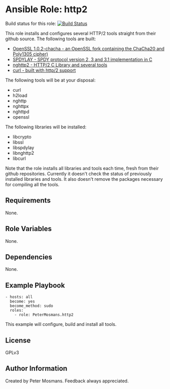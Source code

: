 Ansible Role: http2
===================


Build status for this role: [![Build Status](https://travis-ci.org/PeterMosmans/ansible-role-http2.svg)](https://travis-ci.org/PeterMosmans/ansible-role-http2)


This role installs and configures several HTTP/2 tools straight from their github source. The following tools are built:
* [OpenSSL 1.0.2-chacha - an OpenSSL fork containing the ChaCha20 and Poly1305 cipher)](https://github.com/PeterMosmans/openssl)
* [SPDYLAY - SPDY protocol version 2, 3 and 3.1 implementation in C](https://github.com/tatsuhiro-t/spdylay)
* [nghttp2 - HTTP/2 C Library and several tools](https://github.com/tatsuhiro-t/nghttp2)
* [curl - built with http/2 support](https://github.com/bagder/curl)

The following tools will be at your disposal:
* curl
* h2load
* nghttp
* nghttpx
* nghttpd
* openssl

The following libraries will be installed:
* libcrypto
* libssl
* libspdylay
* libnghttp2
* libcurl

Note that the role installs all libraries and tools each time, fresh from their github repositories. Currently it doesn't check the status of previously installed libraries and tools. It also doesn't remove the packages necessary for compiling all the tools.


Requirements
------------

None.

Role Variables
--------------

None.

Dependencies
------------

None.

Example Playbook
----------------

```
- hosts: all
  become: yes
  become_method: sudo
  roles:
    - role: PeterMosmans.http2
```
This example will configure, build and install all tools.


License
-------

GPLv3

Author Information
------------------

Created by Peter Mosmans. Feedback always appreciated.
